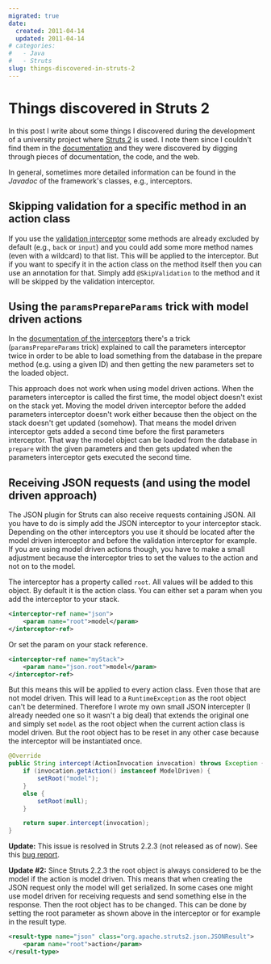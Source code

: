 ```yaml
---
migrated: true
date:
  created: 2011-04-14
  updated: 2011-04-14
# categories:
#   - Java
#   - Struts
slug: things-discovered-in-struts-2
---
```

# Things discovered in Struts 2

In this post I write about some things I discovered during the development of a university project where [Struts 2](https://struts.apache.org "Apache Struts project website") is used.
I note them since I couldn't find them in the [documentation](https://web.archive.org/web/20170717125249/https://struts.apache.org/docs/home.html "Apache Struts 2 documentation") and they were discovered by digging through pieces of documentation, the code, and the web.

<!-- more -->

In general, sometimes more detailed information can be found in the _Javadoc_ of the framework's classes, e.g., interceptors.

## Skipping validation for a specific method in an action class

If you use the [validation interceptor](https://web.archive.org/web/20170723123346/https://struts.apache.org/docs/interceptors.html) some methods are already excluded by default (e.g., `back` or `input`) and you could add some more method names (even with a wildcard) to that list.
This will be applied to the interceptor.
But if you want to specify it in the action class on the method itself then you can use an annotation for that.
Simply add `@SkipValidation` to the method and it will be skipped by the validation interceptor.

## Using the `paramsPrepareParams` trick with model driven actions

In the [documentation of the interceptors](https://web.archive.org/web/20170723123346/https://struts.apache.org/docs/interceptors.html#Interceptors-ConfiguringInterceptors) there's a trick (`paramsPrepareParams` trick) explained to call the parameters interceptor twice in order to be able to load something from the database in the prepare method (e.g. using a given ID) and then getting the new parameters set to the loaded object.

This approach does not work when using model driven actions.
When the parameters interceptor is called the first time, the model object doesn't exist on the stack yet.
Moving the model driven interceptor before the added parameters interceptor doesn't work either because then the object on the stack doesn't get updated (somehow).
That means the model driven interceptor gets added a second time before the first parameters interceptor.
That way the model object can be loaded from the database in `prepare` with the given parameters and then gets updated when the parameters interceptor gets executed the second time.

## Receiving JSON requests (and using the model driven approach)

The JSON plugin for Struts can also receive requests containing JSON.
All you have to do is simply add the JSON interceptor to your interceptor stack.
Depending on the other interceptors you use it should be located after the model driven interceptor and before the validation interceptor for example.
If you are using model driven actions though, you have to make a small adjustment because the interceptor tries to set the values to the action and not on to the model.

The interceptor has a property called `root`.
All values will be added to this object.
By default it is the action class.
You can either set a param when you add the interceptor to your stack.

```xml
<interceptor-ref name="json">
    <param name="root">model</param>
</interceptor-ref>
```

Or set the param on your stack reference.

```xml
<interceptor-ref name="myStack">
    <param name="json.root">model</param>
</interceptor-ref>
```

But this means this will be applied to every action class.
Even those that are not model driven.
This will lead to a `RuntimeException` as the root object can't be determined.
Therefore I wrote my own small JSON intercepter (I already needed one so it wasn't a big deal) that extends the original one and simply set `model` as the root object when the current action class is model driven.
But the root object has to be reset in any other case because the interceptor will be instantiated once.

```java
@Override
public String intercept(ActionInvocation invocation) throws Exception {
    if (invocation.getAction() instanceof ModelDriven) {
        setRoot("model");
    }
    else {
        setRoot(null);
    }

    return super.intercept(invocation);
}
```

**Update:** This issue is resolved in Struts 2.2.3 (not released as of now).
See this [bug report](https://issues.apache.org/jira/browse/WW-3498).

**Update #2:** Since Struts 2.2.3 the root object is always considered to be the model if the action is model driven.
This means that when creating the JSON request only the model will get serialized.
In some cases one might use model driven for receiving requests and send something else in the response.
Then the root object has to be changed.
This can be done by setting the root parameter as shown above in the interceptor or for example in the result type.

```xml
<result-type name="json" class="org.apache.struts2.json.JSONResult">
    <param name="root">action</param>
</result-type>
```
